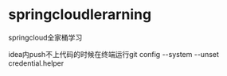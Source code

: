 # springcloudlerarning
springcloud全家桶学习

idea内push不上代码的时候在终端运行git config --system --unset credential.helper
